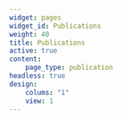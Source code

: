 ```yaml
---
widget: pages
widget_id: Publications
weight: 40
title: Publications
active: true
content:
    page_type: publication
headless: true
design:
    colums: "1"
    view: 1
---
```

